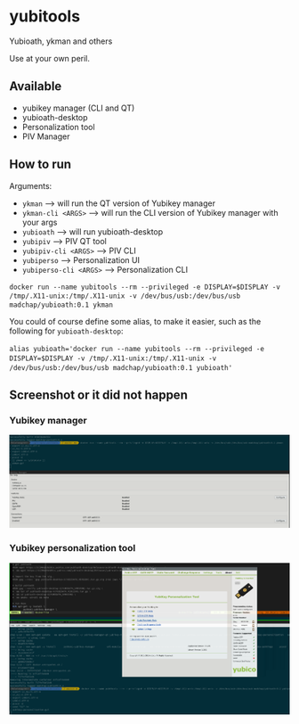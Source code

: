 # yubitools
Yubioath, ykman and others

Use at your own peril.

## Available
* yubikey manager (CLI and QT)
* yubioath-desktop
* Personalization tool
* PIV Manager

## How to run

Arguments:
* `ykman` --> will run the QT version of Yubikey manager
* `ykman-cli <ARGS>` --> will run the CLI version of Yubikey manager with your args
* `yubioath` --> will run yubioath-desktop
* `yubipiv` --> PIV QT tool
* `yubipiv-cli <ARGS>` --> PIV CLI 
* `yubiperso` --> Personalization UI
* `yubiperso-cli <ARGS>` -->  Personalization CLI

```
docker run --name yubitools --rm --privileged -e DISPLAY=$DISPLAY -v /tmp/.X11-unix:/tmp/.X11-unix -v /dev/bus/usb:/dev/bus/usb madchap/yubioath:0.1 ykman
```

You could of course define some alias, to make it easier, such as the following for `yubioath-desktop`:

`alias yubioath='docker run --name yubitools --rm --privileged -e DISPLAY=$DISPLAY -v /tmp/.X11-unix:/tmp/.X11-unix -v /dev/bus/usb:/dev/bus/usb madchap/yubioath:0.1 yubioath'`

## Screenshot or it did not happen

### Yubikey manager
![ykman](assets/ykman.png)

### Yubikey personalization tool
![ykpero](assets/ykperso.png)
